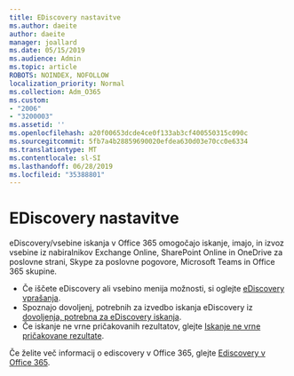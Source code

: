```yaml
---
title: EDiscovery nastavitve
ms.author: daeite
author: daeite
manager: joallard
ms.date: 05/15/2019
ms.audience: Admin
ms.topic: article
ROBOTS: NOINDEX, NOFOLLOW
localization_priority: Normal
ms.collection: Adm_O365
ms.custom:
- "2006"
- "3200003"
ms.assetid: ''
ms.openlocfilehash: a20f00653dcde4ce0f133ab3cf400550315c090c
ms.sourcegitcommit: 5fb7a4b28859690020efdea630d03e70cc0e6334
ms.translationtype: MT
ms.contentlocale: sl-SI
ms.lasthandoff: 06/28/2019
ms.locfileid: "35388801"
---
```

# <a name="ediscovery-settings"></a>EDiscovery nastavitve

eDiscovery/vsebine iskanja v Office 365 omogočajo iskanje, imajo, in izvoz vsebine iz nabiralnikov Exchange Online, SharePoint Online in OneDrive za poslovne strani, Skype za poslovne pogovore, Microsoft Teams in Office 365 skupine.

- Če iščete eDiscovery ali vsebino menija možnosti, si oglejte [eDiscovery vprašanja](https://docs.microsoft.com/alchemyinsights/ediscovery-issues).
- Spoznajo dovoljenj, potrebnih za izvedbo iskanja eDiscovery iz [dovoljenja, potrebna za eDiscovery iskanja](https://docs.microsoft.com/alchemyinsights/permissions-required-for-ediscovery-searches).
- Če iskanje ne vrne pričakovanih rezultatov, glejte [Iskanje ne vrne pričakovane rezultate](https://docs.microsoft.com/alchemyinsights/search-not-returning-expected-results).

Če želite več informacij o ediscovery v Office 365, glejte [Ediscovery v Office 365](https://docs.microsoft.com/office365/securitycompliance/ediscovery).
